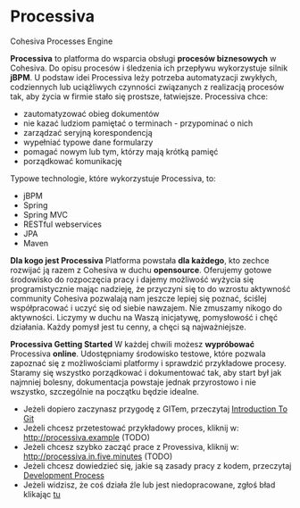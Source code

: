 Processiva
==========

Cohesiva Processes Engine

**Processiva** to platforma do wsparcia obsługi **procesów biznesowych** w Cohesiva. Do opisu procesów i śledzenia ich przepływu wykorzystuje silnik **jBPM**. U podstaw idei Processiva leży potrzeba automatyzacji zwykłych, codziennych lub uciążliwych czynności 
związanych z realizacją procesów tak, aby życia w firmie stało się prostsze, łatwiejsze. Processiva chce:

- zautomatyzować obieg dokumentów
- nie kazać ludziom pamiętać o terminach - przypominać o nich
- zarządzać seryjną korespondencją
- wypełniać typowe dane formularzy
- pomagać nowym lub tym, którzy mają krótką pamięć
- porządkować komunikację

Typowe technologie, które wykorzystuje Processiva, to:
- jBPM
- Spring
- Spring MVC
- RESTful webservices
- JPA
- Maven



**Dla kogo jest Processiva**
Platforma powstała **dla każdego**, kto zechce rozwijać ją razem z Cohesiva w duchu **opensource**.
Oferujemy gotowe środowisko do rozpoczęcia pracy i dajemy możliwość wyżycia się programistycznie mając nadzieję, że przyczyni się to do wzrostu aktywność community Cohesiva pozwalają nam jeszcze lepiej się poznać, ściślej współpracować i uczyć się od siebie 
nawzajem. Nie zmuszamy nikogo do aktywności. Liczymy w duchu na Waszą inicjatywę, pomysłowość i chęć działania. Każdy pomysł jest tu cenny, a chęci są najważniejsze.


**Processiva Getting Started**
W każdej chwili możesz **wypróbować** Processiva **online**. Udostępniamy środowisko testowe, które pozwala zapoznać się z możliwościami platformy i sprawdzić przykładowe procesy. Staramy się wszystko porządkować i dokumentować tak, aby start był jak najmniej bolesny, dokumentacja powstaje jednak przyrostowo i nie wszystko, szczególnie na początku będzie idealne.

- Jeżeli dopiero zaczynasz przygodę z GITem, przeczytaj [Introduction To Git](http://learn.github.com/p/intro.html)
- Jeżeli chcesz przetestować przykładowy proces, kliknij w: http://processiva.example (TODO)
- Jeżeli chcesz szybko zacząć prace z Provessiva, kliknij w: http://processiva.in.five.minutes (TODO)
- Jeżeli chcesz dowiedzieć się, jakie są zasady pracy z kodem, przeczytaj [Development Process](https://github.com/Cohesiva/Processiva/wiki/Development-Process)
- Jeżeli widzisz, że coś działa źle lub jest niedopracowane, zgłoś bład klikając [tu](https://github.com/Cohesiva/Processiva/issues)